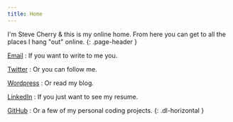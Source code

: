 ```yaml
---
title: Home
---
```


I'm Steve Cherry & this is my online home. From here you can get to all the places I hang "out" online.
{: .page-header }

[Email](mailto:stevenccherry@gmail.com)
: If you want to write to me you.

[Twitter](http://twitter.com/stevenccherry)
: Or you can follow me.

[Wordpress](http://sccherry.wordpress.com)
: Or read my blog.

[LinkedIn](http://www.linkedin.com/in/sccherry)
: If you just want to see my resume.

[GitHub](https://github.com/sccherry)
: Or a few of my personal coding projects.
{: .dl-horizontal }